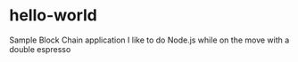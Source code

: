 # hello-world
Sample Block Chain application
I like to do Node.js while on the move with a double espresso
